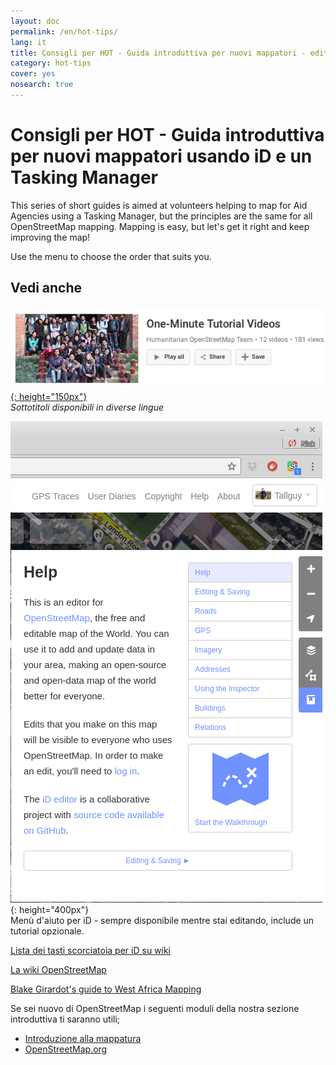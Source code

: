 ```yaml
---
layout: doc
permalink: /en/hot-tips/
lang: it
title: Consigli per HOT - Guida introduttiva per nuovi mappatori - editor iD
category: hot-tips
cover: yes
nosearch: true
---
```


Consigli per HOT - Guida introduttiva per nuovi mappatori usando iD e un Tasking Manager
================

This series of short guides is aimed at volunteers helping to map for Aid Agencies using a Tasking Manager, but the principles are the same for all OpenStreetMap mapping. Mapping is easy,  but let's get it right and keep improving the map!

Use the menu to choose the order that suits you.  

Vedi anche  
---------

[![one-mnute-tutorial-videos]{: height="150px"}](https://www.youtube.com/playlist?list=PLb9506_-6FMHZ3nwn9heri3xjQKrSq1hN "Humanitarian OpenStreetMap Team - One minute Tutorial Videos")  
*Sottotitoli disponibili in diverse lingue*  

![iD help]{: height="400px"}  
Menù d'aiuto per iD - sempre disponibile mentre stai editando, include un tutorial opzionale.    
  
[Lista dei tasti scorciatoia per iD su wiki](https://wiki.openstreetmap.org/wiki/ID/Shortcuts)  

[La wiki OpenStreetMap](https://wiki.openstreetmap.org/wiki/IT:Pagina_Principale)  

[Blake Girardot's guide to West Africa Mapping](https://wiki.openstreetmap.org/wiki/User:Bgirardot/West_African_HOT_Mapping_Tips)  

Se sei nuovo di OpenStreetMap i seguenti moduli della nostra sezione introduttiva ti saranno utili;  

-  [Introduzione alla mappatura](/it/beginner/introduction/)  
-  [OpenStreetMap.org](/it/beginner/start-osm/)



[HOT logo with text]:/images/hot-tips/Hot_logo_with_text.svg
[iD help]:/images/hot-tips/iD-help.png "iD help menu - always available when you are editing which includes an optional walkthrough."
[one-mnute-tutorial-videos]: /images/hot-tips/one-mnute-tutorial-videos.png "Humanitarian OpenStreetMap Team One-Minute Tutorial Videos"